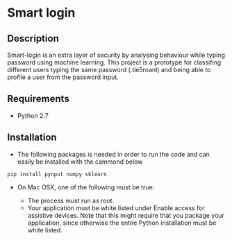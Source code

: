 # Smart login

Description
-

Smart-login is an extra layer of security by analysing behaviour while typing password using machine learning. This project is a prototype for classifing different users typing the same password (.tie5roanl) and being able to profile a user from the password input.



Requirements
-
* Python 2.7

Installation
-

- The following packages is needed in order to run the code and can easily be installed with the cammond below
```
pip install pynput numpy sklearn
```

- On Mac OSX, one of the following must be true:

  - The process must run as root.
  - Your application must be white listed under Enable access for assistive devices. Note that this might require that you package your application, since otherwise the entire Python installation must be white listed.
